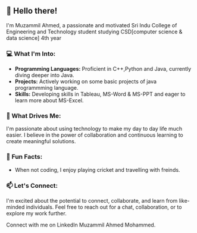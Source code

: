## 👋 Hello there!

I'm Muzammil Ahmed, a passionate and motivated Sri Indu College of Engineering and Technology student studying CSD[computer science & data science] 4th year

### 💻 What I'm Into:

- **Programming Languages:** Proficient in C++,Python and Java, currently diving deeper into Java.
- **Projects:** Actively working on some basic projects of java programmming language.
- **Skills:** Developing skills in Tableau, MS-Word & MS-PPT and eager to learn more about MS-Excel.

### 🌟 What Drives Me:

I'm passionate about using technology to make my day to day life much easier. I believe in the power of collaboration and continuous learning to create meaningful solutions.

### 🚀 Fun Facts:

- When not coding, I enjoy playing cricket and travelling with freinds.

### 📫 Let's Connect:

I'm excited about the potential to connect, collaborate, and learn from like-minded individuals. Feel free to reach out for a chat, collaboration, or to explore my work further.

Connect with me on LinkedIn Muzammil Ahmed Mohammed.
